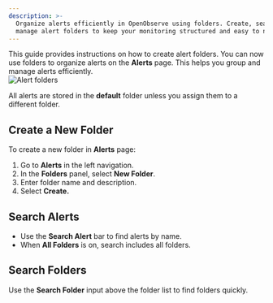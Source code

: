 ```yaml
---
description: >-
  Organize alerts efficiently in OpenObserve using folders. Create, search, and
  manage alert folders to keep your monitoring structured and easy to navigate.
---
```

This guide provides instructions on how to create alert folders. You can now use folders to organize alerts on the **Alerts** page. This helps you group and manage alerts efficiently. <br>
![Alert folders](../../images/alert-folders.png)

All alerts are stored in the **default** folder unless you assign them to a different folder.

## Create a New Folder

To create a new folder in **Alerts** page: 

1. Go to **Alerts** in the left navigation.  
2. In the **Folders** panel, select **New Folder**.  
3. Enter folder name and description.   
4. Select **Create.**   

## Search Alerts 

- Use the **Search Alert** bar to find alerts by name.   
- When **All Folders** is on, search includes all folders.

## Search Folders

Use the **Search Folder** input above the folder list to find folders quickly.
